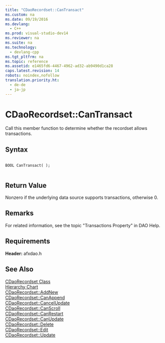 ```yaml
---
title: "CDaoRecordset::CanTransact"
ms.custom: na
ms.date: 09/19/2016
ms.devlang: 
  - C++
ms.prod: visual-studio-dev14
ms.reviewer: na
ms.suite: na
ms.technology: 
  - devlang-cpp
ms.tgt_pltfrm: na
ms.topic: reference
ms.assetid: e1465fd6-4467-4962-ad32-ab9490d1ca28
caps.latest.revision: 14
robots: noindex,nofollow
translation.priority.ht: 
  - de-de
  - ja-jp
---
```

# CDaoRecordset::CanTransact
Call this member function to determine whether the recordset allows transactions.  
  
## Syntax  
  
```  
  
BOOL CanTransact( );  
  
```  
  
## Return Value  
 Nonzero if the underlying data source supports transactions, otherwise 0.  
  
## Remarks  
 For related information, see the topic "Transactions Property" in DAO Help.  
  
## Requirements  
 **Header:** afxdao.h  
  
## See Also  
 [CDaoRecordset Class](../vs140/CDaoRecordset-Class.md)   
 [Hierarchy Chart](../vs140/Hierarchy-Chart.md)   
 [CDaoRecordset::AddNew](../vs140/CDaoRecordset--AddNew.md)   
 [CDaoRecordset::CanAppend](../vs140/CDaoRecordset--CanAppend.md)   
 [CDaoRecordset::CancelUpdate](../vs140/CDaoRecordset--CancelUpdate.md)   
 [CDaoRecordset::CanScroll](../vs140/CDaoRecordset--CanScroll.md)   
 [CDaoRecordset::CanRestart](../vs140/CDaoRecordset--CanRestart.md)   
 [CDaoRecordset::CanUpdate](../vs140/CDaoRecordset--CanUpdate.md)   
 [CDaoRecordset::Delete](../vs140/CDaoRecordset--Delete.md)   
 [CDaoRecordset::Edit](../vs140/CDaoRecordset--Edit.md)   
 [CDaoRecordset::Update](../vs140/CDaoRecordset--Update.md)